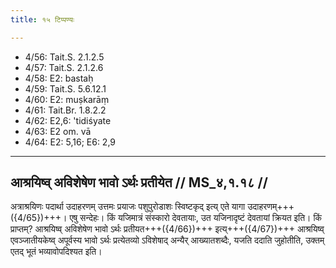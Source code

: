 ```yaml
---
title: १५ टिप्पण्यः

---
```

- 4/56: Tait.S. 2.1.2.5
- 4/57: Tait.S. 2.1.2.6
- 4/58: E2: bastaḥ
- 4/59: Tait.S. 5.6.12.1
- 4/60: E2: muṣkarāṃ
- 4/61: Tait.Br. 1.8.2.2
- 4/62: E2,6: 'tidiśyate
- 4/63: E2 om. vā
- 4/64: E2: 5,16; E6: 2,9

____________________________________________


## आश्रयिष्व् अविशेषेण भावो ऽर्थः प्रतीयेत // MS_४,१.१८ //

अत्राश्रयिणः पदार्था उदाहरणम् उत्तमः प्रयाजः पशुपुरोडाशः स्विष्टकृद् इत्य् एते यागा उदाहरणम्+++({4/65})+++। एषु सन्देहः। किं यजिमात्रं संस्कारो देवतायाः, उत यजिनादृष्टं देवतायां क्रियत इति। किं प्राप्तम्? आश्रयिष्व् अविशेषेण भावो ऽर्थः प्रतीयत+++({4/66})+++ इत्य्+++({4/67})+++ आश्रयिष्व् एवञ्जातीयकेष्व् अपूर्वस्य भावो ऽर्थः प्रत्येतव्यो ऽविशेषाद् अन्यैर् आख्यातशब्दैः, यजति ददाति जुहोतीति, उक्तम् एतद् भूतं भव्यावोपदिश्यत इति।